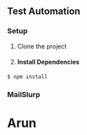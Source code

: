 ## Test Automation

### Setup

1. Clone the project

2. #### Install Dependencies

```bash
$ npm install
```

### MailSlurp
# Arun
